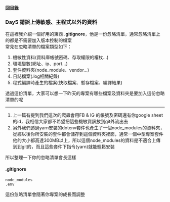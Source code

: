 #### [回目錄](../README.md)
### Day5 請誤上傳敏感、主程式以外的資料

在這裡我介紹一個好用的東西 **.gitignore**，他是一份忽略清單，通常忽略清單上的都是不需要加入版本控制的檔案  
常見在忽略清單的檔案類型如下：
1. 機敏性資料(資料庫帳號密碼、存取權限的權杖...)
2. 環境變數(網址、ip、port...)
3. 套件資料夾(node_module、vendor...)
4. 日誌檔案(.log相關紀錄)
5. 程式編譯時產生的檔案(快取檔案、暫存檔案、編譯結果)

透過這份清單，大家可以想一下昨天的專案有哪些檔案及資料夾是要加入這份忽略清單的呢  

------------------------

1. 上一篇有提到我們這次的爬蟲會用FB & IG 的帳號及密碼還有你google sheet的id，我相信大家都不希望把這些機敏資訊放到git外流出去  
2. 另外我們透過yarn安裝的dotenv套件也產生了一個node_modules的資料夾，從經以後你所安裝的套件都會儲存到這個資料夾裡面，通常一個中型專案套件他的大小都高達300MB以上，所以這個node_modules的資料是不適合上傳到到git的，而且這些套件下指令(yarn)就能輕鬆安裝  

所以整理一下你的忽略清單會長這樣
#### .gitignore
```
node_modules
.env
```

這份忽略清單會隨著你專案的成長而調整
